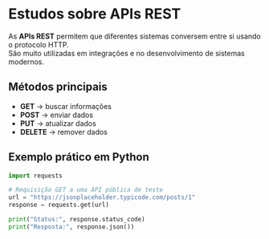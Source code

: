 # Estudos sobre APIs REST  

As **APIs REST** permitem que diferentes sistemas conversem entre si usando o protocolo HTTP.  
São muito utilizadas em integrações e no desenvolvimento de sistemas modernos.  

## Métodos principais
- **GET** → buscar informações  
- **POST** → enviar dados  
- **PUT** → atualizar dados  
- **DELETE** → remover dados  

## Exemplo prático em Python
```python
import requests

# Requisição GET a uma API pública de teste
url = "https://jsonplaceholder.typicode.com/posts/1"
response = requests.get(url)

print("Status:", response.status_code)
print("Resposta:", response.json())
